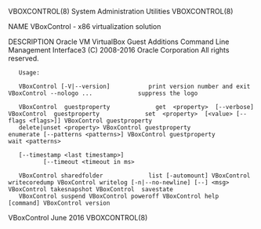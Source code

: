 VBOXCONTROL(8)                                                               System Administration Utilities                                                               VBOXCONTROL(8)

NAME
       VBoxControl - x86 virtualization solution

DESCRIPTION
       Oracle VM VirtualBox Guest Additions Command Line Management Interface3 (C) 2008-2016 Oracle Corporation All rights reserved.

       Usage:

       VBoxControl [-V|--version]           print version number and exit VBoxControl --nologo ...             suppress the logo

       VBoxControl  guestproperty             get  <property>  [--verbose]  VBoxControl  guestproperty             set  <property>  [<value> [--flags <flags>]] VBoxControl guestproperty
       delete|unset <property> VBoxControl guestproperty            enumerate [--patterns <patterns>] VBoxControl guestproperty            wait <patterns>

       [--timestamp <last timestamp>]
              [--timeout <timeout in ms>

       VBoxControl sharedfolder             list [-automount] VBoxControl writecoredump VBoxControl writelog [-n|--no-newline] [--] <msg> VBoxControl takesnapshot VBoxControl  savestate
       VBoxControl suspend VBoxControl poweroff VBoxControl help                     [command] VBoxControl version

VBoxControl                                                                             June 2016                                                                          VBOXCONTROL(8)
